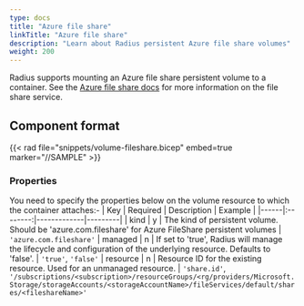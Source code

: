 ```yaml
---
type: docs
title: "Azure file share"
linkTitle: "Azure file share"
description: "Learn about Radius persistent Azure file share volumes"
weight: 200
---
```


Radius supports mounting an Azure file share persistent volume to a container. See the [Azure file share docs](https://docs.microsoft.com/azure/storage/files/storage-files-introduction) for more information on the file share service.

## Component format

{{< rad file="snippets/volume-fileshare.bicep" embed=true marker="//SAMPLE" >}}

### Properties

You need to specify the properties below on the volume resource to which the container attaches:-
| Key  | Required | Description | Example |
|------|:--------:|-------------|---------|
| kind | y | The kind of persistent volume. Should be 'azure.com.fileshare' for Azure FileShare persistent volumes | `'azure.com.fileshare'`
| managed | n | If set to 'true', Radius will manage the lifecycle and configuration of the underlying resource. Defaults to 'false'. | `'true'`, `'false'`
| resource | n | Resource ID for the existing resource. Used for an unmanaged resource. | `'share.id'`, `'/subscriptions/<subscription>/resourceGroups/<rg/providers/Microsoft.Storage/storageAccounts/<storageAccountName>/fileServices/default/shares/<fileshareName>'`